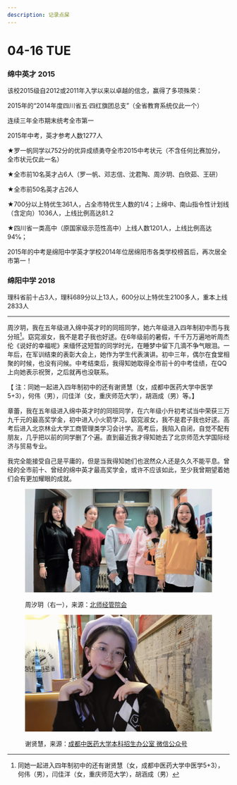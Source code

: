 ```yaml
---
description: 记录点屎
---
```


# 04-16 TUE

### 绵中英才 2015

该校2015级自2012或2011年入学以来以卓越的信念，赢得了多项殊荣：

2015年的“2014年度四川省五·四红旗团总支”（全省教育系统仅此一个）&#x20;

连续三年全市期末统考全市第一

2015年中考，英才参考人数1277人

★罗一帆同学以752分的优异成绩勇夺全市2015中考状元（不含任何比赛加分，全市状元仅此一名）&#x20;

★全市前10名英才占6人（罗一帆、邓志信、沈君陶、周汐玥、白欣茹、王研）&#x20;

★全市前50名英才占26人

★700分以上特优生361人，占全市特优生人数的1/4；上绵中、南山指令性计划线（含定向）1036人，上线比例高达81.2

★四川省一类高中（原国家级示范性高中）上线人数1201人，上线比例高达94℅；&#x20;

2015年的中考是绵阳中学英才学校2014年位居绵阳市各类学校榜首后，再次居全市第一！



### 绵阳中学 2018

理科省前十占3人，理科689分以上13人，600分以上特优生2100多人，重本上线 2833人

***



周汐玥，我在五年级进入绵中英才时的同班同学，她六年级进入四年制初中而与我分班[^1]。窈窕淑女，我不是君子我也好逑。在6年级前的暑假，千千万万遍地听周杰伦《说好的幸福呢》来缅怀这短暂的同学时光，在睡梦中留下几滴不争气眼泪。一年后，在军训结束的表彰大会上，她作为学生代表演讲。初中三年，偶尔在食堂相聚的时候，也没有问候。中考结束后，我得知她取得全市前十的中考佳绩，在QQ上向她表示祝贺，之后就再也没联系。

【 注：同她一起进入四年制初中的还有谢贤慧（女，成都中医药大学中医学5+3），何伟（男），闫佳洋（女，重庆师范大学），胡涵成（男）等。】



章蕾，我在五年级进入绵中英才时的同班同学，在六年级小升初考试当中荣获三万九千元的最高奖学金，初中进入小火箭学习。窈窕淑女，我不是君子我也好逑。高考后进入北京林业大学工商管理类学习会计学。高考后，我陷入自闭，自觉不配有朋友，几乎把以前的同学删了个遍。直到最近我才得知她去了北京师范大学国际经济与贸易专业。



我完全能接受自己是平庸的，但是当我得知她们也泯然众人还是久久不能平息。曾经的全市前十、曾经的绵中英才最高奖学金，或许不应该如此，至少我曾期望着她们会有更加耀眼的成就。



<figure><img src="../../.gitbook/assets/IMG_6851.JPG" alt=""><figcaption><p>周汐玥（右一），来源：<a href="https://mp.weixin.qq.com/s/qx0DAgO3UrDCB9ItoTWZCg">北师经管院会</a></p></figcaption></figure>

<figure><img src="../../.gitbook/assets/IMG_6853.JPG" alt=""><figcaption><p>谢贤慧，来源：<a href="https://mp.weixin.qq.com/s/eUMdbPpBChmbDlSdcx_ZxA">成都中医药大学本科招生办公室 微信公众号</a></p></figcaption></figure>



[^1]: 同她一起进入四年制初中的还有谢贤慧（女，成都中医药大学中医学5+3），何伟（男），闫佳洋（女，重庆师范大学），胡涵成（男）
